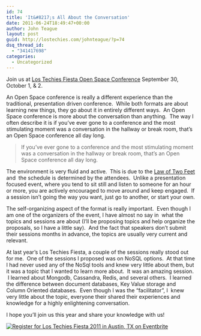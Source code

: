 ```yaml
---
id: 74
title: 'It&#8217;s All About the Conversation'
date: 2011-06-24T18:49:47+00:00
author: John Teague
layout: post
guid: http://lostechies.com/johnteague/?p=74
dsq_thread_id:
  - "341417698"
categories:
  - Uncategorized
---
```

Join us at <a title="Pablo's Fiesta" href="bit.ly/pablosfiesta" target="_blank">Los Techies Fiesta Open Space Conference</a> September 30, October 1, & 2.

An Open Space conference is really a different experience than the traditional, presentation driven conference.  While both formats are about learning new things, they go about it in entirely different ways.  An Open Space conference is more about the conversation than anything.  The way I often describe it is if you&#8217;ve ever gone to a conference and the most stimulating moment was a conversation in the hallway or break room, that&#8217;s an Open Space conference all day long.

> If you&#8217;ve ever gone to a conference and the most stimulating moment was a conversation in the hallway or break room, that&#8217;s an Open Space conference all day long.

The environment is very fluid and active.  This is due to the <a title="Law of Two Feet" href="http://en.wikipedia.org/wiki/Open_Space_Technology#Law_of_Two_Feet" target="_blank">Law of Two Feet</a> and  the schedule is determined by the attendees.  Unlike a presentation focused event, where you tend to sit still and listen to someone for an hour or more, you are actively encouraged to move around and keep engaged.  If a session isn&#8217;t going the way you want, just go to another, or start your own.

The self-organizing aspect of the format is really important.  Even though I am one of the organizers of the event, I have almost no say in  what the topics and sessions are about (I&#8217;ll be proposing topics and help organize the proposals, so I have a little say).  And the fact that speakers don&#8217;t submit their sessions months in advance, the topics are usually very current and relevant.

At last year&#8217;s Los Techies Fiesta, a couple of the sessions really stood out for me.  One of the sessions I proposed was on NoSQL options.  At that time I had never used any of the NoSql tools and knew very little about them, but it was a topic that I wanted to learn more about.  It was an amazing session.  I learned about Mongodb, Cassandra, Redis, and several others.  I learned the difference between document databases, Key Value storage and Column Oriented databases.  Even though I was the &#8220;facilitator&#8221;, I  knew very little about the topic, everyone their shared their experiences and knowledge for a highly enlightening conversation.

I hope you&#8217;ll join us this year and share your knowledge with us!

<a href="http://fiesta2011.eventbrite.com?ref=ebtn" target="_blank"><img src="http://www.eventbrite.com/registerbutton?eid=1023708941" border="0" alt="Register for Los Techies Fiesta  2011 in Austin, TX  on Eventbrite" /></a>